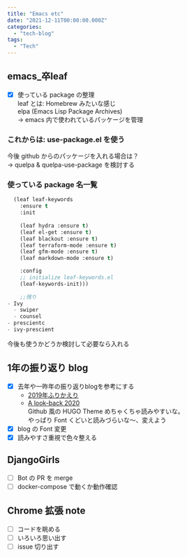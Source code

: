 ```yaml
---
title: "Emacs etc"
date: "2021-12-11T00:00:00.000Z"
categories: 
  - "tech-blog"
tags:
  - "Tech"
---
```


## emacs_卒leaf
- [x] 使っている package の整理  
leaf とは: Homebrew みたいな感じ  
elpa (Emacs Lisp Package Archives)  
→ emacs 内で使われているパッケージを管理  

### これからは: use-package.el を使う
今後 github からのパッケージを入れる場合は？  
→ quelpa & quelpa-use-package を検討する  

### 使っている package 名一覧
```emacs-lisp:init.el
  (leaf leaf-keywords
    :ensure t
    :init
	
    (leaf hydra :ensure t)
    (leaf el-get :ensure t)
    (leaf blackout :ensure t)
    (leaf terraform-mode :ensure t)
    (leaf gfm-mode :ensure t)
    (leaf markdown-mode :ensure t)

    :config
    ;; initialize leaf-keywords.el
    (leaf-keywords-init)))
	
	;;残り
- Ivy
  - swiper
  - counsel
- prescientc
- ivy-prescient
```

今後も使うかどうか検討して必要なら入れる

## 1年の振り返り blog
- [x] 去年や一昨年の振り返りblogを参考にする  
  - [2019年ふりかえり](https://suwa3.netlify.app/post/2019-12-31-2019%E5%B9%B4%E3%81%B5%E3%82%8A%E3%81%8B%E3%81%88%E3%82%8A/)  
  - [A look-back 2020](https://suwa3.netlify.app/post/2020-12-31-a-look-back-2020/)  
Github 風の HUGO Theme めちゃくちゃ読みやすいな。  
やっぱり Font くどいと読みづらいな〜、変えよう  
- [x] blog の Font 変更  
- [x] 読みやすさ重視で色々整える

## DjangoGirls
- [ ] Bot の PR を merge
- [ ] docker-compose で動くか動作確認

## Chrome 拡張 note
- [ ] コードを眺める
- [ ] いろいろ思い出す
- [ ] issue 切り出す
